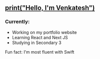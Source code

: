 ## [print("Hello, I'm Venkatesh")](https://vensah-dev.github.io)


### Currently:
- Working on my portfolio website
- Learning React and Next JS
- Studying in Secondary 3

Fun fact: I'm most fluent with Swift
  
